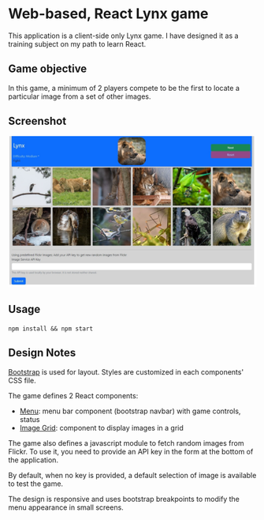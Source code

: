 # Web-based, React Lynx game
This application is a client-side only Lynx game. I have designed it as a training subject on my path to learn React.

## Game objective
In this game, a minimum of 2 players compete to be the first to locate a particular image from a set of other images.

## Screenshot
![Splash screen](public/lynx_snapshot.jpg)

## Usage
`npm install && npm start`

## Design Notes
[Bootstrap](https://getbootstrap.com/) is used for layout. Styles are customized in each components' CSS file.

The game defines 2 React components:

- [Menu](src/Menu.js): menu bar component (bootstrap navbar) with game controls, status
- [Image Grid](src/ImageGrid.js): component to display images in a grid

The game also defines a javascript module to fetch random images from Flickr. To use
it, you need to provide an API key in the form at the bottom of the application.

By default, when no key is provided, a default selection of image is available to test the game.

The design is responsive and uses bootstrap breakpoints to modify the menu appearance in small screens.
